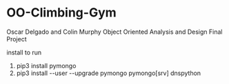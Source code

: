 # OO-Climbing-Gym
Oscar Delgado and Colin Murphy
Object Oriented Analysis and Design Final Project

install to run
1. pip3 install pymongo
2. pip3 install --user --upgrade pymongo pymongo[srv] dnspython
